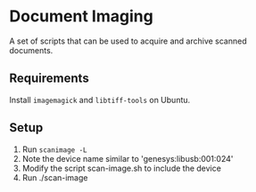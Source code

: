# Document Imaging

A set of scripts that can be used to acquire and archive scanned documents.

## Requirements

Install `imagemagick` and `libtiff-tools` on Ubuntu.

## Setup
1. Run `scanimage -L`
2. Note the device name similar to 'genesys:libusb:001:024'
3. Modify the script scan-image.sh to include the device
4. Run ./scan-image
